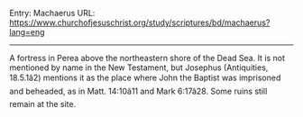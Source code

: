 Entry: Machaerus
URL: https://www.churchofjesuschrist.org/study/scriptures/bd/machaerus?lang=eng

---

A fortress in Perea above the northeastern shore of the Dead Sea. It is not mentioned by name in the New Testament, but Josephus (Antiquities, 18.5.1â2) mentions it as the place where John the Baptist was imprisoned and beheaded, as in Matt. 14:10â11 and Mark 6:17â28. Some ruins still remain at the site.
